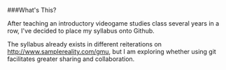 ###What's This?After teaching an introductory videogame studies class several years in a row, I've decided to place my syllabus onto Github.The syllabus already exists in different reiterations on http://www.samplereality.com/gmu, but I am exploring whether using git facilitates greater sharing and collaboration.